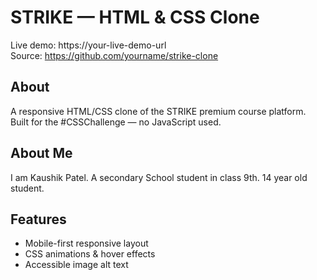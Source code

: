 
# STRIKE — HTML & CSS Clone

Live demo: https://your-live-demo-url  
Source: https://github.com/yourname/strike-clone

## About
A responsive HTML/CSS clone of the STRIKE premium course platform. Built for the #CSSChallenge — no JavaScript used.

## About Me
I am Kaushik Patel. A secondary School student in class 9th. 14 year old student.

## Features
- Mobile-first responsive layout
- CSS animations & hover effects
- Accessible image alt text
